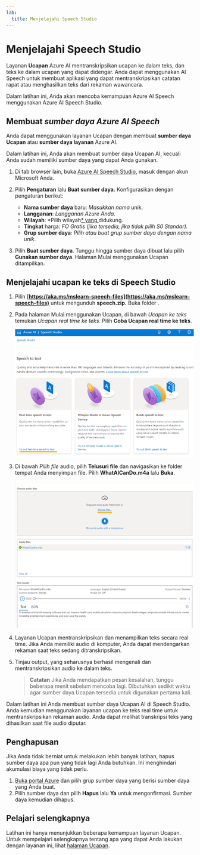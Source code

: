 ```yaml
---
lab:
  title: Menjelajahi Speech Studio
---
```


# Menjelajahi Speech Studio

Layanan **Ucapan** Azure AI mentranskripsikan ucapan ke dalam teks, dan teks ke dalam ucapan yang dapat didengar. Anda dapat menggunakan AI Speech untuk membuat aplikasi yang dapat mentranskripsikan catatan rapat atau menghasilkan teks dari rekaman wawancara.

Dalam latihan ini, Anda akan mencoba kemampuan Azure AI Speech menggunakan Azure AI Speech Studio. 

## Membuat *sumber daya Azure AI Speech*

Anda dapat menggunakan layanan Ucapan dengan membuat **sumber daya Ucapan** atau **sumber daya layanan** Azure AI.

Dalam latihan ini, Anda akan membuat sumber daya Ucapan AI, kecuali Anda sudah memiliki sumber daya yang dapat Anda gunakan.

1. Di tab browser lain, buka [Azure AI Speech Studio](https://speech.microsoft.com/), masuk dengan akun Microsoft Anda.

1. Pilih **Pengaturan** lalu **Buat sumber daya.** Konfigurasikan dengan pengaturan berikut:
    - **Nama sumber daya** baru: *Masukkan nama* unik.
    - **Langganan**: *Langganan Azure Anda*.
    - **Wilayah**: *Pilih wilayah[* yang ](https://learn.microsoft.com/azure/ai-services/speech-service/regions)didukung.
    - **Tingkat** harga: *FO Gratis (jika tersedia, jika tidak pilih S0 Standar).*
    - **Grup sumber daya**: *Pilih atau buat grup sumber daya dengan nama unik*.
1. Pilih **Buat sumber daya**. Tunggu hingga sumber daya dibuat lalu pilih **Gunakan sumber daya**. Halaman Mulai menggunakan Ucapan ditampilkan.

## Menjelajahi ucapan ke teks di Speech Studio

1. Pilih [**https://aka.ms/mslearn-speech-files](https://aka.ms/mslearn-speech-files)** untuk mengunduh **speech.zip.** Buka folder . 

1. Pada halaman Mulai menggunakan Ucapan, di bawah *Ucapan ke teks* temukan *Ucapan real time ke teks*. Pilih **Coba Ucapan real time ke teks**.

    ![Mulai menggunakan Ucapan](media/recognize-synthesize-speech/try-out-speech-to-text.png)

1. Di bawah *Pilih file* audio, pilih **Telusuri file** dan navigasikan ke folder tempat Anda menyimpan file. Pilih **WhatAICanDo.m4a** lalu **Buka**.

    ![Telusuri file](media/recognize-synthesize-speech/browse-files-speech.png)

1. Layanan Ucapan mentranskripsikan dan menampilkan teks secara real time. Jika Anda memiliki audio di komputer, Anda dapat mendengarkan rekaman saat teks sedang ditranskripsikan.
1. Tinjau output, yang seharusnya berhasil mengenali dan mentranskripsikan audio ke dalam teks.

    > **Catatan** Jika Anda mendapatkan pesan kesalahan, tunggu beberapa menit sebelum mencoba lagi. Dibutuhkan sedikit waktu agar sumber daya Ucapan tersedia untuk digunakan pertama kali.

Dalam latihan ini Anda membuat sumber daya Ucapan AI di Speech Studio. Anda kemudian menggunakan layanan ucapan ke teks real time untuk mentranskripsikan rekaman audio. Anda dapat melihat transkripsi teks yang dihasilkan saat file audio diputar.

## Penghapusan

Jika Anda tidak berniat untuk melakukan lebih banyak latihan, hapus sumber daya apa pun yang tidak lagi Anda butuhkan. Ini menghindari akumulasi biaya yang tidak perlu.

1. [Buka portal Azure]( https://portal.azure.com) dan pilih grup sumber daya yang berisi sumber daya yang Anda buat.
1. Pilih sumber daya dan pilih **Hapus** lalu **Ya** untuk mengonfirmasi. Sumber daya kemudian dihapus.

## Pelajari selengkapnya

Latihan ini hanya menunjukkan beberapa kemampuan layanan Ucapan. Untuk mempelajari selengkapnya tentang apa yang dapat Anda lakukan dengan layanan ini, lihat [halaman Ucapan](https://azure.microsoft.com/services/cognitive-services/speech-services).

